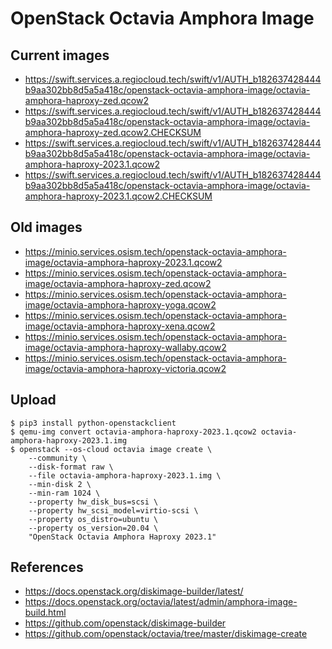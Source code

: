 # OpenStack Octavia Amphora Image

## Current images

* https://swift.services.a.regiocloud.tech/swift/v1/AUTH_b182637428444b9aa302bb8d5a5a418c/openstack-octavia-amphora-image/octavia-amphora-haproxy-zed.qcow2
* https://swift.services.a.regiocloud.tech/swift/v1/AUTH_b182637428444b9aa302bb8d5a5a418c/openstack-octavia-amphora-image/octavia-amphora-haproxy-zed.qcow2.CHECKSUM
* https://swift.services.a.regiocloud.tech/swift/v1/AUTH_b182637428444b9aa302bb8d5a5a418c/openstack-octavia-amphora-image/octavia-amphora-haproxy-2023.1.qcow2
* https://swift.services.a.regiocloud.tech/swift/v1/AUTH_b182637428444b9aa302bb8d5a5a418c/openstack-octavia-amphora-image/octavia-amphora-haproxy-2023.1.qcow2.CHECKSUM

## Old images

* https://minio.services.osism.tech/openstack-octavia-amphora-image/octavia-amphora-haproxy-2023.1.qcow2
* https://minio.services.osism.tech/openstack-octavia-amphora-image/octavia-amphora-haproxy-zed.qcow2
* https://minio.services.osism.tech/openstack-octavia-amphora-image/octavia-amphora-haproxy-yoga.qcow2
* https://minio.services.osism.tech/openstack-octavia-amphora-image/octavia-amphora-haproxy-xena.qcow2
* https://minio.services.osism.tech/openstack-octavia-amphora-image/octavia-amphora-haproxy-wallaby.qcow2
* https://minio.services.osism.tech/openstack-octavia-amphora-image/octavia-amphora-haproxy-victoria.qcow2

## Upload

```
$ pip3 install python-openstackclient
$ qemu-img convert octavia-amphora-haproxy-2023.1.qcow2 octavia-amphora-haproxy-2023.1.img
$ openstack --os-cloud octavia image create \
    --community \
    --disk-format raw \
    --file octavia-amphora-haproxy-2023.1.img \
    --min-disk 2 \
    --min-ram 1024 \
    --property hw_disk_bus=scsi \
    --property hw_scsi_model=virtio-scsi \
    --property os_distro=ubuntu \
    --property os_version=20.04 \
    "OpenStack Octavia Amphora Haproxy 2023.1"
```

## References

* https://docs.openstack.org/diskimage-builder/latest/
* https://docs.openstack.org/octavia/latest/admin/amphora-image-build.html
* https://github.com/openstack/diskimage-builder
* https://github.com/openstack/octavia/tree/master/diskimage-create

